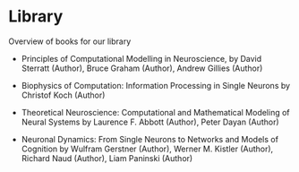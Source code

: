 # Library
Overview of books for our library

- Principles of Computational Modelling in Neuroscience,
by David Sterratt (Author), Bruce Graham (Author), Andrew Gillies (Author)

- Biophysics of Computation: Information Processing in Single Neurons by Christof Koch  (Author)

- Theoretical Neuroscience: Computational and Mathematical Modeling of Neural Systems by Laurence F. Abbott (Author), Peter Dayan (Author)

- Neuronal Dynamics: From Single Neurons to Networks and Models of Cognition by Wulfram Gerstner  (Author), Werner M. Kistler (Author), Richard Naud (Author), Liam Paninski (Author)

